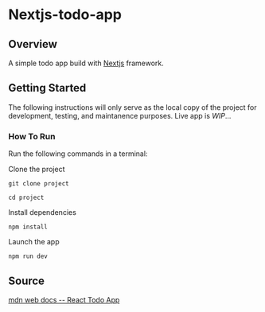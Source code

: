 # Nextjs-todo-app
## Overview
A simple todo app build with [Nextjs](https://nextjs.org/) framework.

## Getting Started
The following instructions will only serve as the local copy of the project for development, testing, and maintanence purposes. Live app is *WIP*...

### How To Run
Run the following commands in a terminal:

Clone the project
```
git clone project
```
```
cd project
```

Install dependencies 
```
npm install
```

Launch the app
```
npm run dev
```

## Source
[mdn web docs -- React Todo App](https://developer.mozilla.org/en-US/docs/Learn/Tools_and_testing/Client-side_JavaScript_frameworks/React_getting_started)
